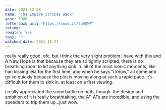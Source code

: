 ```yaml
---
date: 2021-12-28
name: "The Empire Strikes Back"
year: 1980
letterboxd_uri: "https://boxd.it/2p50WF"
rating: 
rewatch: Yes
tags: ""
watched_date: 2021-12-27
---
```


really really good, ofc, but i think the very slight problem i have with this and A New Hope is that because they are so tightly scripted, there is no breathing room to let anything sink in. all of the most iconic moments, like han kissing leia for the first time, and when he says "i know," all come and go so quickly because the plot is moving along at such a rapid pace. it's difficult for them to sink in, at least on a first viewing.

i really appreciated the snow battle on hoth, though. the design and ambition of it is really breathtaking. the AT-ATs are incredible, and using the speeders to trip them up...just wow.
